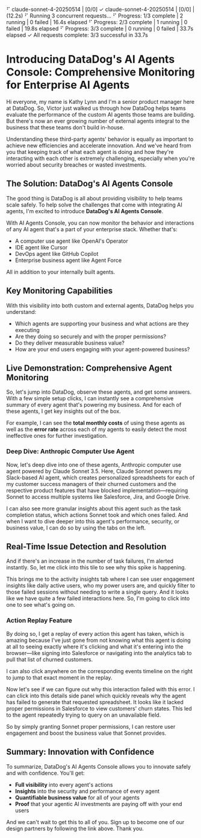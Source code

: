 ⠋ claude-sonnet-4-20250514 | [0/0] ✓ claude-sonnet-4-20250514 | [0/0]  | (12.2s)
⠋ Running 3 concurrent requests...⠋ Progress: 1/3 complete | 2 running | 0 failed | 16.4s elapsed⠋ Progress: 2/3 complete | 1 running | 0 failed | 19.8s elapsed⠋ Progress: 3/3 complete | 0 running | 0 failed | 33.7s elapsed✓ All requests complete: 3/3 successful in 33.7s
# Introducing DataDog's AI Agents Console: Comprehensive Monitoring for Enterprise AI Agents

Hi everyone, my name is Kathy Lynn and I'm a senior product manager here at DataDog. So, Victor just walked us through how DataDog helps teams evaluate the performance of the custom AI agents those teams are building. But there's now an ever growing number of external agents integral to the business that these teams don't build in-house.

Understanding these third-party agents' behavior is equally as important to achieve new efficiencies and accelerate innovation. And we've heard from you that keeping track of what each agent is doing and how they're interacting with each other is extremely challenging, especially when you're worried about security breaches or wasted investments.

## The Solution: DataDog's AI Agents Console

The good thing is DataDog is all about providing visibility to help teams scale safely. To help solve the challenges that come with integrating AI agents, I'm excited to introduce **DataDog's AI Agents Console**.

With AI Agents Console, you can now monitor the behavior and interactions of any AI agent that's a part of your enterprise stack. Whether that's:
- A computer use agent like OpenAI's Operator
- IDE agent like Cursor
- DevOps agent like GitHub Copilot
- Enterprise business agent like Agent Force

All in addition to your internally built agents.

## Key Monitoring Capabilities

With this visibility into both custom and external agents, DataDog helps you understand:
- Which agents are supporting your business and what actions are they executing
- Are they doing so securely and with the proper permissions?
- Do they deliver measurable business value?
- How are your end users engaging with your agent-powered business?

## Live Demonstration: Comprehensive Agent Monitoring

So, let's jump into DataDog, observe these agents, and get some answers. With a few simple setup clicks, I can instantly see a comprehensive summary of every agent that's powering my business. And for each of these agents, I get key insights out of the box.

For example, I can see the **total monthly costs** of using these agents as well as the **error rate** across each of my agents to easily detect the most ineffective ones for further investigation.

### Deep Dive: Anthropic Computer Use Agent

Now, let's deep dive into one of these agents, Anthropic computer use agent powered by Claude Sonnet 3.5. Here, Claude Sonnet powers my Slack-based AI agent, which creates personalized spreadsheets for each of my customer success managers of their churned customers and the respective product features that have blocked implementation—requiring Sonnet to access multiple systems like Salesforce, Jira, and Google Drive.

I can also see more granular insights about this agent such as the task completion status, which actions Sonnet took and which ones failed. And when I want to dive deeper into this agent's performance, security, or business value, I can do so by using the tabs on the left.

## Real-Time Issue Detection and Resolution

And if there's an increase in the number of task failures, I'm alerted instantly. So, let me click into this tile to see why this spike is happening.

This brings me to the activity insights tab where I can see user engagement insights like daily active users, who my power users are, and quickly filter to those failed sessions without needing to write a single query. And it looks like we have quite a few failed interactions here. So, I'm going to click into one to see what's going on.

### Action Replay Feature

By doing so, I get a replay of every action this agent has taken, which is amazing because I've just gone from not knowing what this agent is doing at all to seeing exactly where it's clicking and what it's entering into the browser—like signing into Salesforce or navigating into the analytics tab to pull that list of churned customers.

I can also click anywhere on the corresponding events timeline on the right to jump to that exact moment in the replay.

Now let's see if we can figure out why this interaction failed with this error. I can click into this details side panel which quickly reveals why the agent has failed to generate that requested spreadsheet. It looks like it lacked proper permissions in Salesforce to view customers' churn states. This led to the agent repeatedly trying to query on an unavailable field.

So by simply granting Sonnet proper permissions, I can restore user engagement and boost the business value that Sonnet provides.

## Summary: Innovation with Confidence

To summarize, DataDog's AI Agents Console allows you to innovate safely and with confidence. You'll get:
- **Full visibility** into every agent's actions
- **Insights** into the security and performance of every agent
- **Quantifiable business value** for all of your agents
- **Proof** that your agentic AI investments are paying off with your end users

And we can't wait to get this to all of you. Sign up to become one of our design partners by following the link above. Thank you.
